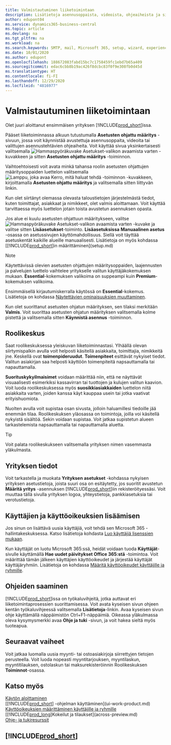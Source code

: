 ```yaml
---
title: Valmistautuminen liiketoimintaan
description: Lisätietoja asennusoppaista, videoista, ohjeaiheista ja sivuista, jotka auttavat Business Central -sovelluksen käyttöönotossa.
author: edupont04
ms.service: dynamics365-business-central
ms.topic: article
ms.devlang: na
ms.tgt_pltfrm: na
ms.workload: na
ms.search.keywords: SMTP, mail, Microsoft 365, setup, wizard, experience
ms.date: 10/01/2020
ms.author: edupont
ms.openlocfilehash: 188672083fabd15bc7c1758459fc1ebd7b65a409
ms.sourcegitcommit: edac6cbb8b19ac426f8dcbc83f0f9e308fb0d45d
ms.translationtype: HT
ms.contentlocale: fi-FI
ms.lasthandoff: 12/29/2020
ms.locfileid: "4816977"
---
```

# <a name="getting-ready-for-doing-business"></a>Valmistautuminen liiketoimintaan

Olet juuri aloittanut ensimmäisen yrityksen [!INCLUDE[prod_short](includes/prod_short.md)]issa.

Pääset liiketoiminnassa alkuun tutustumalla **Asetusten ohjattu määritys** -sivuun, jossa voit käynnistää avustettuja asennusoppaita, videoita tai valittujen asennustehtävien ohjeaiheita. Voit käyttää sivua yksinkertaisesti valitsemalla ![Hammaspyöräkuvake Asetukset-valikon avaamista varten](media/ui-experience/settings_icon_small.png) -kuvakkeen ja sitten **Asetusten ohjattu määritys** -toiminnon.

Vaihtoehtoisesti voit avata minkä tahansa roolin asetusten ohjattujen määritysoppaiden luettelon valitsemalla ![Lamppu, joka avaa Kerro, mitä haluat tehdä -toiminnon](media/ui-search/search_small.png "Kerro, mitä haluat tehdä") -kuvakkeen, kirjoittamalla **Asetusten ohjattu määritys** ja valitsemalla sitten liittyvän linkin.

Kun olet siirtänyt olemassa olevasta taloustietojen järjestelmästä tiedot, kuten toimittajat, asiakkaat ja nimikkeet, olet valmis aloittamaan. Voit käyttää tarvittaessa myös luettelon jotain toista avustetun asennuksen opasta.

Jos alue ei kuulu asetusten ohjattuun määritykseen, valitse ![Hammaspyöräkuvake Asetukset-valikon avaamista varten](media/ui-experience/settings_icon_small.png) -kuvake ja valitse sitten **Lisäasetukset**-toiminto. **Lisäasetuksissa** **Manuaalinen asetus** -osassa on asetussivujen käyttömahdollisuus. Siellä voit täyttää asetuskentät kaikille alueille manuaalisesti. Lisätietoja on myös kohdassa [[!INCLUDE[prod_short](includes/prod_short.md)]in määrittäminen](setup.md)

> [!NOTE]  
> Käytettävissä olevien asetusten ohjattujen määritysoppaiden, laajennusten ja palvelujen luettelo vaihtelee yritykselle valitun käyttäjäkokemuksen mukaan. **Essential**-kokemuksen valikoima on suppeampi kuin **Premium**-kokemuksen valikoima.
>
> Ensimmäisellä kirjautumiskerralla käytössä on **Essential**-kokemus. Lisätietoja on kohdassa [Näytettävien ominaisuuksien muuttaminen](ui-experiences.md).

Kun olet suorittanut asetusten ohjatun määrityksen, sen tilaksi merkitään **Valmis**. Voit suorittaa asetusten ohjatun määrityksen valitsemalla kolme pistettä ja valitsemalla sitten **Käynnistä asennus** -toiminnon.

## <a name="role-center"></a>Roolikeskus

Saat roolikeskuksessa yleiskuvan liiketoiminnastasi. Ylhäällä olevan siirtymispalkin avulla voit helposti käsitellä asiakkaita, toimittajia, nimikkeitä jne. Keskellä ovat **toimenpideruudut**. **Toimenpiteet** esittävät nykyiset tiedot. Valitun asiakirjan saa helposti käyttöön toimenpiteitä napsauttamalla tai napauttamalla.

**Suorituskykyilmaisimet** voidaan määrittää niin, että ne näyttävät visuaalisesti esimerkiksi kassavirran tai tuottojen ja kulujen valitun kaavion. Voit luoda roolikeskuksessa myös **suosikkiasiakkaiden** luettelon niitä asiakkaita varten, joiden kanssa käyt kauppaa usein tai jotka vaativat erityishuomiota.

Nuolten avulla voit supistaa osan sivusta, jolloin haluamillesi tiedoille jää enemmän tilaa. Roolikeskuksen yläosassa on toimintoja, joilla voi käsitellä nykyistä sisältöä. Sekin voidaan supistaa. Voit jatkaa supistetun alueen tarkastelemista napsauttamalla tai napauttamalla aluetta.

> [!TIP]  
> Voit palata roolikeskukseen valitsemalla yrityksen nimen vasemmasta yläkulmasta.

## <a name="company-information"></a>Yrityksen tiedot

Voit tarkastella ja muokata **Yrityksen asetukset** -kohdassa nykyisen yrityksen asetustietoja, joista suuri osa on esitäytetty, jos suoritit avustetun **Määritä yritys** -asennuksen [!INCLUDE[prod_short](includes/prod_short.md)]iin rekisteröityessäsi. Voit muuttaa tällä sivulla yrityksen logoa, yhteystietoja, pankkiasetuksia tai verotustietoja.  

## <a name="adding-users-and-permissions"></a>Käyttäjien ja käyttöoikeuksien lisäämisen

Jos sinun on lisättävä uusia käyttäjiä, voit tehdä sen Microsoft 365 -hallintakeskuksessa. Katso lisätietoja kohdasta [Luo käyttäjiä lisenssien mukaan](ui-how-users-permissions.md).

Kun käyttäjät on luotu Microsoft 365:ssä, heidät voidaan tuoda **Käyttäjät**-sivulle käyttämällä **Hae uudet päivitykset Office 365:stä** -toimintoa. Voit määrittää tämän jälkeen käyttäjien käyttöoikeudet ja järjestää käyttäjät käyttäjäryhmiin. Lisätietoja on kohdassa [Määritä käyttöoikeudet käyttäjille ja ryhmille](ui-define-granular-permissions.md).  

## <a name="getting-help"></a>Ohjeiden saaminen

[!INCLUDE[prod_short](includes/prod_short.md)]issa on työkaluvihjeitä, jotka auttavat eri liiketoimintaprosessien suorittamisessa. Voit avata kyseisen sivun ohjeen kentän työkaluvihjeessä valitsemalla **Lisätietoja**-linkin. Avaa kyseisen sivun ohje käyttämällä näppäimistön Ctrl+F1-näppäimiä. Oikeassa yläkulmassa oleva kysymysmerkki avaa **Ohje ja tuki** -sivun, ja voit hakea sieltä myös tuoteapua.

## <a name="next-steps"></a>Seuraavat vaiheet

Voit jatkaa luomalla uusia myynti- tai ostoasiakirjoja siirrettyjen tietojen perusteella. Voit luoda nopeasti myyntitarjouksen, myyntilaskun, myyntitilauksen, ostolaskun tai maksurekisteröinnin Roolikeskuksen **Toiminnot**-osassa.

## <a name="see-also"></a>Katso myös

[Käytön aloittaminen](product-get-started.md)  
[[!INCLUDE[prod_short](includes/prod_short.md)] -ohjelman käyttäminen](ui-work-product.md)  
[Käyttöoikeuksien määrittäminen käyttäjille ja ryhmille](ui-define-granular-permissions.md)  
[[!INCLUDE[prod_long](includes/prod_long.md)]Kokeilut ja tilaukset](across-preview.md)  
[Ohje- ja tukiresurssit](product-help-and-support.md)  

## [!INCLUDE[prod_short](includes/free_trial_md.md)]  
